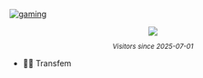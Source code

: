 [![gaming](https://github-readme-stats.vercel.app/api?username=ikelene)](https://ikelene.ca)



<div align="center">
    <img src="https://count.getloli.com/@Ikelene?name=Ikelene&theme=original-new&darkmode=auto"/>
</div>
<sub>
    <p align="center">
        <i>
            Visitors since 2025-07-01
        </i>
    </p>
</sub>

- 🏳️‍⚧️ Transfem
